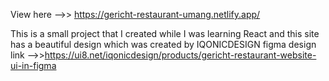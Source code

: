 View here -->> https://gericht-restaurant-umang.netlify.app/

This is a small project that I created while I was learning React and this site has a beautiful design which was created by IQONICDESIGN
figma design link -->>https://ui8.net/iqonicdesign/products/gericht-restaurant-website-ui-in-figma 
